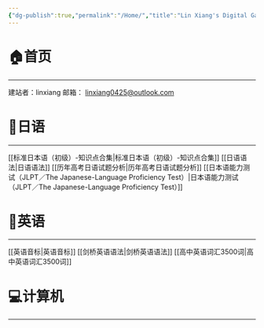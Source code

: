 ```yaml
---
{"dg-publish":true,"permalink":"/Home/","title":"Lin Xiang's Digital Garden","tags":["gardenEntry"]}
---
```



# 🏠首页
---
建站者：linxiang
邮箱： linxiang0425@outlook.com

# 📗日语
---
 [[标准日本语（初级）-知识点合集\|标准日本语（初级）-知识点合集]]
 [[日语语法\|日语语法]]
 [[历年高考日语试题分析\|历年高考日语试题分析]]
[[日本语能力测试（JLPT／The Japanese-Language Proficiency Test）\|日本语能力测试（JLPT／The Japanese-Language Proficiency Test）]]

# 📕英语
---
[[英语音标\|英语音标]]
[[剑桥英语语法\|剑桥英语语法]]
[[高中英语词汇3500词\|高中英语词汇3500词]]

# 💻计算机
---
